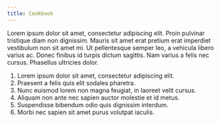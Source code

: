 ```yaml
---
title: Cookbook
---
```

Lorem ipsum dolor sit amet, consectetur adipiscing elit. Proin pulvinar tristique diam non dignissim. Mauris sit amet erat pretium erat imperdiet vestibulum non sit amet mi. Ut pellentesque semper leo, a vehicula libero varius ac. Donec finibus id turpis dictum sagittis. Nam varius a felis nec cursus. Phasellus ultricies dolor.

1. Lorem ipsum dolor sit amet, consectetur adipiscing elit.
2.  Praesent a felis quis elit sodales pharetra.
3. Nunc euismod lorem non magna feugiat, in laoreet velit cursus.
4. Aliquam non ante nec sapien auctor molestie et id metus.
5. Suspendisse bibendum odio quis dignissim interdum.
6. Morbi nec sapien sit amet purus volutpat iaculis.
